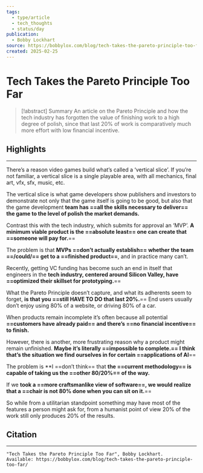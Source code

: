 ```yaml
---
tags:
  - type/article
  - tech_thoughts
  - status/day
publication:
  - Bobby Lockhart
source: https://bobbylox.com/blog/tech-takes-the-pareto-principle-too-far/
created: 2025-02-25
---
```

# Tech Takes the Pareto Principle Too Far

> [!abstract] Summary
> An article on the Pareto Principle and how the tech industry has forgotten the value of finishing work to a high degree of polish, since that last 20% of work is comparatively much more effort with low financial incentive.
## Highlights
---
There’s a reason video games build what’s called a ‘vertical slice’. If you’re not familiar, a vertical slice is a single playable area, with all mechanics, final art, vfx, sfx, music, etc.

The vertical slice is what game developers show publishers and investors to demonstrate not only that the game itself is going to be good, but also that the game development **team has ==all the skills necessary to deliver== the game to the level of polish the market demands.**

Contrast this with the tech industry, which submits for approval an ‘MVP’. **A minimum viable product is the ==absolute least== one can create that ==someone will pay for.**==

The problem is that **MVPs ==don’t actually establish== whether the team ==/could/== get to a ==finished product==**, and in practice many can’t.

Recently, getting VC funding has become such an end in itself that engineers in the **tech industry, centered around Silicon Valley, have ==optimized their skillset for prototyping.**==

What the Pareto Principle doesn’t capture, and what its adherents seem to forget, **is that you ==still HAVE TO DO that last 20%.**== End users usually don’t enjoy using 80% of a website, or driving 80% of a car.

When products remain incomplete it’s often because all potential **==customers have already paid== and there’s ==no financial incentive== to finish.**

However, there is another, more frustrating reason why a product might remain unfinished. **Maybe it’s literally ==impossible to complete.== I think that’s the situation we find ourselves in for certain ==applications of AI**==

The problem is **I ==don’t think== that **the ==current methodology== is capable of taking us the ==other 80/20%== of the way.**

If we **took a ==more craftsmanlike view of software==, we would realize that a ==chair is not 80% done when you can sit on it.**==

So while from a utilitarian standpoint something may have most of the features a person might ask for, from a humanist point of view 20% of the work still only produces 20% of the results.
## Citation
---
```
"Tech Takes the Pareto Principle Too Far", Bobby Lockhart.
Available: https://bobbylox.com/blog/tech-takes-the-pareto-principle-too-far/
```
